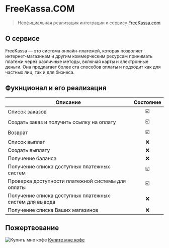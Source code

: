 ﻿# FreeKassa.COM
> Неофициальная реализация интеграции к сервису [FreeKassa.com](https://FreeKassa.com "Перейти на сайт FreeKassa.com")

## О сервисе
FreeKassa — это система онлайн-платежей, которая позволяет интернет-магазинам и другим коммерческим ресурсам принимать платежи через различные методы, включая карты и электронные деньги. Она предлагает более ста способов оплаты и подходит как для частных лиц, так и для бизнеса.

## Фукнционал и его реализация
|Описание|Состояние|
|-|:-:|
|Список заказов|☑️|
|Создать заказ и получить ссылку на оплату|☑️|
|Возврат|☑️|
|Список выплат|❌|
|Создать выплату|❌|
|Получение баланса|❌|
|Получение списка доступных платежных систем|☑️|
|Проверка доступности платежной системы для оплаты|☑️|
|Получение списка доступных платежных систем для вывода|❌|
|Получение списка Ваших магазинов|❌|


## Пожертвование
![Купить мне кофе](https://s.iimg.su/s/11/wYvtLkHlymFwTUfR39s06J3dRdaHKqKCW9urBN0s.png) [Купите мне кофе](https://donate.stream/malomalsky "Купить кофе")